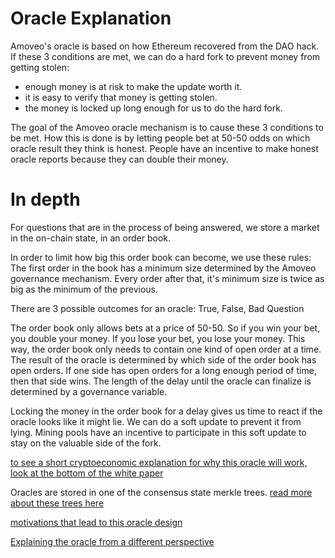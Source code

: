 Oracle Explanation
==============

Amoveo's oracle is based on how Ethereum recovered from the DAO hack.
If these 3 conditions are met, we can do a hard fork to prevent money from getting stolen:

* enough money is at risk to make the update worth it.
* it is easy to verify that money is getting stolen.
* the money is locked up long enough for us to do the hard fork.

The goal of the Amoveo oracle mechanism is to cause these 3 conditions to be met.
How this is done is by letting people bet at 50-50 odds on which oracle result they think is honest.
People have an incentive to make honest oracle reports because they can double their money.


In depth
==========

For questions that are in the process of being answered, we store a market in the on-chain state, in an order book.

In order to limit how big this order book can become, we use these rules:
The first order in the book has a minimum size determined by the Amoveo governance mechanism.
Every order after that, it's minimum size is twice as big as the minimum of the previous.

There are 3 possible outcomes for an oracle:
True, False, Bad Question

The order book only allows bets at a price of 50-50. So if you win your bet, you double your money. If you lose your bet, you lose your money.
This way, the order book only needs to contain one kind of open order at a time.
The result of the oracle is determined by which side of the order book has open orders.
If one side has open orders for a long enough period of time, then that side wins.
The length of the delay until the oracle can finalize is determined by a governance variable.

Locking the money in the order book for a delay gives us time to react if the oracle looks like it might lie. We can do a soft update to prevent it from lying. Mining pools have an incentive to participate in this soft update to stay on the valuable side of the fork.

[to see a short cryptoeconomic explanation for why this oracle will work, look at the bottom of the white paper](../white_paper.md)

Oracles are stored in one of the consensus state merkle trees. [read more about these trees here](trees.md)

[motivations that lead to this oracle design](oracle_motivations.md)

[Explaining the oracle from a different perspective](oracle_simple.md)